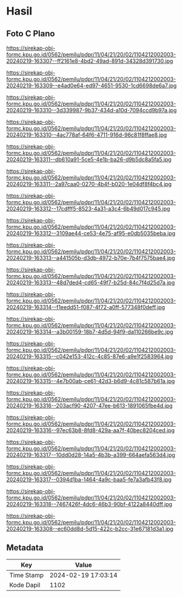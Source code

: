 # Hasil

## Foto C Plano

https://sirekap-obj-formc.kpu.go.id/0562/pemilu/pdpr/11/04/21/20/02/1104212002003-20240219-163307--ff2161e8-4bd2-49ad-891d-34328d391730.jpg

https://sirekap-obj-formc.kpu.go.id/0562/pemilu/pdpr/11/04/21/20/02/1104212002003-20240219-163309--e4ad0e64-ed97-4651-9530-1cd6698de6a7.jpg

https://sirekap-obj-formc.kpu.go.id/0562/pemilu/pdpr/11/04/21/20/02/1104212002003-20240219-163310--3d339987-9b37-434d-a10d-7094ccd9b97a.jpg

https://sirekap-obj-formc.kpu.go.id/0562/pemilu/pdpr/11/04/21/20/02/1104212002003-20240219-163310--4ac778af-64f6-4711-916d-96c81f8ffae8.jpg

https://sirekap-obj-formc.kpu.go.id/0562/pemilu/pdpr/11/04/21/20/02/1104212002003-20240219-163311--db610a91-5ce5-4e1b-ba26-d9b5dc8a5fa5.jpg

https://sirekap-obj-formc.kpu.go.id/0562/pemilu/pdpr/11/04/21/20/02/1104212002003-20240219-163311--2a97caa0-0270-4b4f-b020-1e04df8f4bc4.jpg

https://sirekap-obj-formc.kpu.go.id/0562/pemilu/pdpr/11/04/21/20/02/1104212002003-20240219-163312--17cdfff5-8523-4a31-a3c4-6b49d017c945.jpg

https://sirekap-obj-formc.kpu.go.id/0562/pemilu/pdpr/11/04/21/20/02/1104212002003-20240219-163312--3109ae44-ce53-4e75-af95-e0db5035beba.jpg

https://sirekap-obj-formc.kpu.go.id/0562/pemilu/pdpr/11/04/21/20/02/1104212002003-20240219-163313--a441505b-d3db-4972-b70e-7b4f7575bae4.jpg

https://sirekap-obj-formc.kpu.go.id/0562/pemilu/pdpr/11/04/21/20/02/1104212002003-20240219-163313--48d7ded4-cd65-49f7-b25d-84c7f4d25d7a.jpg

https://sirekap-obj-formc.kpu.go.id/0562/pemilu/pdpr/11/04/21/20/02/1104212002003-20240219-163314--f1eedd51-f087-4f72-a0ff-577348f0deff.jpg

https://sirekap-obj-formc.kpu.go.id/0562/pemilu/pdpr/11/04/21/20/02/1104212002003-20240219-163314--a3b00159-18b7-4d5d-94f9-da110266be9c.jpg

https://sirekap-obj-formc.kpu.go.id/0562/pemilu/pdpr/11/04/21/20/02/1104212002003-20240219-163315--c042e153-412c-4c85-87e6-a9e1f2583964.jpg

https://sirekap-obj-formc.kpu.go.id/0562/pemilu/pdpr/11/04/21/20/02/1104212002003-20240219-163315--4e7b00ab-ce61-42d3-b6d9-4c81c587b61a.jpg

https://sirekap-obj-formc.kpu.go.id/0562/pemilu/pdpr/11/04/21/20/02/1104212002003-20240219-163316--203acf90-4207-47ee-b613-1891065fbe4d.jpg

https://sirekap-obj-formc.kpu.go.id/0562/pemilu/pdpr/11/04/21/20/02/1104212002003-20240219-163316--97ec63b8-8fd8-429a-aa7f-40bec8204ced.jpg

https://sirekap-obj-formc.kpu.go.id/0562/pemilu/pdpr/11/04/21/20/02/1104212002003-20240219-163317--10dd0d28-14a5-4b3b-a399-664aefa563d4.jpg

https://sirekap-obj-formc.kpu.go.id/0562/pemilu/pdpr/11/04/21/20/02/1104212002003-20240219-163317--0394d1ba-1464-4a9c-baa5-fe7a3afb43f8.jpg

https://sirekap-obj-formc.kpu.go.id/0562/pemilu/pdpr/11/04/21/20/02/1104212002003-20240219-163318--7467426f-4dc6-46b3-90bf-4122a8440dff.jpg

https://sirekap-obj-formc.kpu.go.id/0562/pemilu/pdpr/11/04/21/20/02/1104212002003-20240219-163308--ec60dd8d-5d15-422c-b2cc-31e67181d3a1.jpg


## Metadata

| Key        | Value               |
| ---------- | ------------------- |
| Time Stamp | 2024-02-19 17:03:14 |
| Kode Dapil | 1102                |



